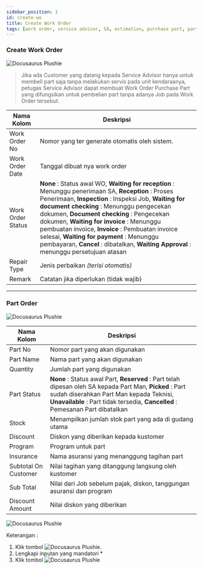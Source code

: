 ```yaml
---
sidebar_position: 1
id: create-wo
title: Create Work Order
tags: [work order, service advisor, SA, estimation, purchase part, part order]
---
```


### Create Work Order

![Docusaurus Plushie](/img/purchase-part/create-wo/1.png)

> Jika ada Customer yang datang kepada Service Advisor hanya untuk membeli part saja tanpa melakukan servis pada unit kendaraanya, petugas Service Advisor dapat membuat Work Order Purchase Part yang difungsikan untuk pembelian part tanpa adanya Job pada Work Order tersebut.

| Nama Kolom | Deskripsi |
|--------|--------|
| Work Order No |Nomor yang ter generate otomatis oleh sistem. |
| Work Order Date |Tanggal dibuat nya work order |
| Work Order Status | **None** : Status awal WO, **Waiting for reception** : Menunggu penerimaan SA, **Reception**	: Proses Penerimaan, **Inspection** : Inspeksi Job, **Waiting for document checking** : Menunggu pengecekan dokumen, **Document checking**	: Pengecekan dokumen, **Waiting for invoice** : Menunggu pembuatan invoice, **Invoice**	: Pembuatan invoice selesai, **Waiting for payment** : Menunggu pembayaran, **Cancel** : dibatalkan, **Waiting Approval** : menunggu persetujuan atasan |
| Repair Type | Jenis perbaikan *(terisi otomatis)* |
| Remark | Catatan jika diperlukan (tidak wajib) |

---
### Part Order

![Docusaurus Plushie](/img/purchase-part/create-wo/6.png)

| Nama Kolom | Deskripsi |
|--------|--------|
| Part No | Nomor part yang akan digunakan |
| Part Name | Nama part yang akan digunakan |
| Quantity | Jumlah part yang digunakan |
| Part Status | **None** : Status awal Part, **Reserved** : Part telah dipesan oleh SA kepada Part Man, **Picked** : Part sudah diserahkan Part Man kepada Teknisi, **Unavailable** : Part tidak tersedia, **Cancelled** : Pemesanan Part dibatalkan |
| Stock | Menampilkan jumlah stok part yang ada di gudang utama |
| Discount | Diskon yang diberikan kepada kustomer |
| Program | Program untuk part |
| Insurance | Nama asuransi yang menanggung tagihan part |
| Subtotal On Customer | Nilai tagihan yang ditanggung langsung oleh kustomer |
| Sub Total | Nilai dari Job sebelum pajak, diskon, tanggungan asuransi dan program |
| Discount Amount | Nilai diskon yang diberikan |

![Docusaurus Plushie](/img/purchase-part/create-wo/7.png)

Keterangan :
1. Klik tombol ![Docusaurus Plushie](/img/purchase-part/create-wo/addpart.png).
2. Lengkapi inputan yang mandatori *
3. Klik tombol ![Docusaurus Plushie](/img/purchase-part/create-wo/save.png)